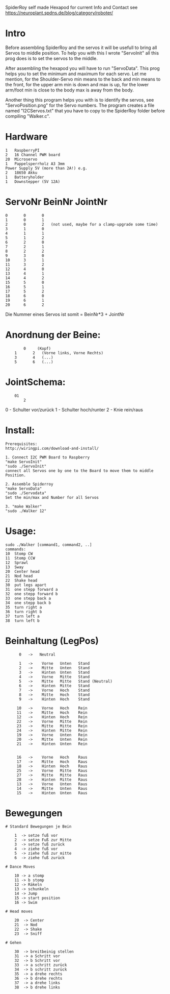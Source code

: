 SpiderRoy
self made Hexapod
for current Info and Contact see 
https://neuroplant.spdns.de/blog/category/roboter/

# 	Intro

Before assembling SpiderRoy and the servos it will be usefull to bring all Servos to middle position.
To help you with this I wrote "ServoInit" all this prog does is to set the servos to the middle.

After assembling the hexapod you will have to run "ServoData". 
This prog helps you to set the minimum and maximum for each servo.
Let me mention, for the Shoulder-Servo min means to the back and min means to the front,
for the upper arm min is down and max is up,
for the lower arm/foot min is close to the body max is away from the body.

Another thing this program helps you with is to identify the servos, see "ServoPosition.png" for the Servo numbers.
The program creates a file named "I2CServos.txt" that you have to copy to the SpiderRoy folder before compiling "Walker.c".

#	Hardware
	1	RaspberryPI
	2	16 Channel PWM board
	20 	Microservo
	1	Pappelsperrholz A3 3mm
	Power Supply 5V (more than 2A!) e.g. 
	2 	18650 Akku
	1	Batteryholder 
	1	Downstepper (5V 12A)

#	ServoNr		BeinNr		JointNr

	0		0		0
	1		0		1
	2		0		2	(not used, maybe for a clamp-upgrade some time)
	3		1		0
	4		1		1
	5		1		2
	6		2		0
	7		2		1
	8		2		2
	9		3		0
	10		3		1
	11		3		2
	12		4		0
	13		4		1
	14		4		2
	15		5		0
	16		5		1
	17		5		2
	18		6		0
	19		6		1
	20		6		2
	
Die	Nummer eines Servos ist somit = BeinNr*3 + JointNr
	
#	Anordnung der Beine:
	
			0     (Kopf)
		1		2   (Vorne links, Vorne Rechts)
		3		4   (...)
		5		6   (...)
		
#	JointSchema:
		01      
			2
  0 - Schulter  vor/zurück
  1 - Schulter  hoch/runter
  2 - Knie      rein/raus

# Install:

	Prerequisites:
	http://wiringpi.com/download-and-install/
	
	1. Connect I2C PWM Board to Raspberry
	"make ServoInit"
	"sudo ./ServoInit"
	connect all Servos one by one to the Board to move them to middle Position.
	
	2. Assemble Spiderroy
	"make ServoData"
	"sudo ./Servodata"
	Set the min/max and Number for all Servos
	
	3. "make Walker"
	"sudo ./Walker 12"
	
# Usage:
	
	sudo ./Walker [command1, command2, ..]
	commands:
	10	Stomp CW
	11	Stomp CCW
	12	Sprawl
	13	Sway
	20	Center head
	21	Nod head
	22	Shake head
	30	put legs apart
	31	one stepp forward a
	32	one stepp forward b
	33	one stepp back a
	34	one stepp back b
	35	turn right a
	36	turn right b
	37	turn left a
	38	turn left b

# Beinhaltung (LegPos)
		  
		  0   ->   Neutral
		  
		  1   ->   	Vorne	Unten	Stand 
		  2   ->   	Mitte	Unten	Stand 
		  3   ->   	Hinten	Unten	Stand 
		  4   ->   	Vorne	Mitte	Stand 
		  5   ->   	Mitte	Mitte	Stand (Neutral)
		  6   ->   	Hinten	Mitte	Stand 
		  7   ->   	Vorne	Hoch 	Stand 
		  8   ->   	Mitte	Hoch	Stand 
		  9   ->   	Hinten	Hoch	Stand 
		  
		 10   ->   	Vorne	Hoch 	Rein 
		 11   ->   	Mitte 	Hoch 	Rein 
		 12   ->   	Hinten	Hoch	Rein 
		 22   ->	Vorne	Mitte	Rein 
		 23   ->	Mitte	Mitte	Rein 
		 24   ->	Hinten 	Mitte	Rein 
		 19   ->   	Vorne 	Unten 	Rein 
		 20   ->   	Mitte 	Unten 	Rein  
		 21   ->   	Hinten 	Unten 	Rein

		 
		 16   ->   	Vorne 	Hoch 	Raus 
		 17   ->   	Mitte 	Hoch 	Raus 
		 18   ->   	Hinten 	Hoch 	Raus 
		 25   ->	Vorne	Mitte	Raus 
		 27   ->	Mitte	Mitte	Raus 
		 28   ->	Hinten	Mitte	Raus 
		 13   ->   	Vorne 	Unten 	Raus 
		 14   ->   	Mitte 	Unten 	Raus 
		 15   ->   	Hinten 	Unten 	Raus 

  
		 
# Bewegungen

	# Standard Bewegungen je Bein
	
		1  -> setze fuß vor
		2  -> setze Fuß zur Mitte
		3  -> setze fuß zurück
		4  -> ziehe fuß vor
		5  -> ziehe fuß zur mitte
		6  -> ziehe fuß zurück
		
	# Dance Moves
	
		10 -> a stomp
		11 -> b stomp
		12 -> Räkeln
		13 -> schunkeln
		14 -> Jump
		15 -> start position
		16 -> Swim

	# Head moves
	
		20  -> Center
		21  -> Nod 
		22  -> Shake 
		23  -> Sniff 
	
	# Gehen
	
		30  -> breitbeinig stellen
		31  -> a Schritt vor
		32  -> b Schritt vor
		33  -> a schritt zurück
		34  -> b schritt zurück
		35  -> a drehe rechts
		36  -> b drehe rechts
		37  -> a drehe links
		38  -> b drehe links
		 
